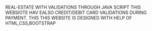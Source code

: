 REAL-ESTATE WITH VALIDATIONS THROUGH JAVA SCRIPT
THIS WEBSIOTE HAV EALSO CREDIT/DEBIT CARD VALIDATIONS DURING PAYMENT.
THIS THIS WEBSITE IS DESIGNED WITH HELP OF HTML,CSS,BOOTSTRAP

